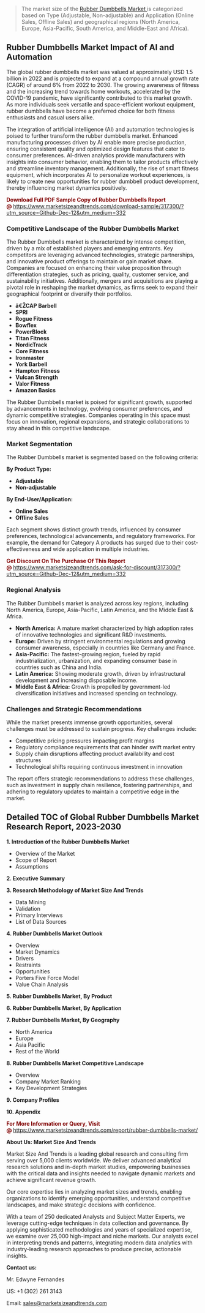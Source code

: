 <blockquote><p>The market size of the <a href="https://www.marketsizeandtrends.com/download-sample/317300/?utm_source=Github-Dec-12&amp;utm_medium=332" target="_blank">Rubber Dumbbells Market </a>is categorized based on Type (Adjustable, Non-adjustable) and Application (Online Sales, Offline Sales) and geographical regions (North America, Europe, Asia-Pacific, South America, and Middle-East and Africa).</p></blockquote><p><h2>Rubber Dumbbells Market Impact of AI and Automation</h2><p>The global rubber dumbbells market was valued at approximately USD 1.5 billion in 2022 and is projected to expand at a compound annual growth rate (CAGR) of around 6% from 2022 to 2030. The growing awareness of fitness and the increasing trend towards home workouts, accelerated by the COVID-19 pandemic, have significantly contributed to this market growth. As more individuals seek versatile and space-efficient workout equipment, rubber dumbbells have become a preferred choice for both fitness enthusiasts and casual users alike.</p><p>The integration of artificial intelligence (AI) and automation technologies is poised to further transform the rubber dumbbells market. Enhanced manufacturing processes driven by AI enable more precise production, ensuring consistent quality and optimized design features that cater to consumer preferences. AI-driven analytics provide manufacturers with insights into consumer behavior, enabling them to tailor products effectively and streamline inventory management. Additionally, the rise of smart fitness equipment, which incorporates AI to personalize workout experiences, is likely to create new opportunities for rubber dumbbell product development, thereby influencing market dynamics positively.</p></p><p><strong><span style="color: #800000;">Download Full PDF Sample Copy of Rubber Dumbbells Report @</span>&nbsp;</strong><a href="https://www.marketsizeandtrends.com/download-sample/317300/?utm_source=Github-Dec-12&amp;utm_medium=332">https://www.marketsizeandtrends.com/download-sample/317300/?utm_source=Github-Dec-12&amp;utm_medium=332</a></p><h3>Competitive Landscape of the Rubber Dumbbells Market</h3><p>The Rubber Dumbbells market is characterized by intense competition, driven by a mix of established players and emerging entrants. Key competitors are leveraging advanced technologies, strategic partnerships, and innovative product offerings to maintain or gain market share. Companies are focused on enhancing their value proposition through differentiation strategies, such as pricing, quality, customer service, and sustainability initiatives. Additionally, mergers and acquisitions are playing a pivotal role in reshaping the market dynamics, as firms seek to expand their geographical footprint or diversify their portfolios.</p><p><strong><p><ul><li>â€ŽCAP Barbell </li><li> SPRI </li><li> Rogue Fitness </li><li> Bowflex </li><li> PowerBlock </li><li> Titan Fitness </li><li> NordicTrack </li><li> Core Fitness </li><li> Ironmaster </li><li> York Barbell </li><li> Hampton Fitness </li><li> Vulcan Strength </li><li> Valor Fitness </li><li> Amazon Basics</p></li></ul></p></strong></p><p>The Rubber Dumbbells market is poised for significant growth, supported by advancements in technology, evolving consumer preferences, and dynamic competitive strategies. Companies operating in this space must focus on innovation, regional expansions, and strategic collaborations to stay ahead in this competitive landscape.</p><h3>Market Segmentation</h3><p>The Rubber Dumbbells market is segmented based on the following criteria:</p><p><strong>By Product Type:</strong></p><p><strong><p><ul><li>Adjustable </li><li> Non-adjustable</p></li></ul></p></strong></p><p><strong>By End-User/Application:</strong></p><p><strong><p><ul><li>Online Sales </li><li> Offline Sales</p></li></ul></p></strong></p><p>Each segment shows distinct growth trends, influenced by consumer preferences, technological advancements, and regulatory frameworks. For example, the demand for Category A products has surged due to their cost-effectiveness and wide application in multiple industries.</p><p><strong><span style="color: #800000;">Get Discount On The Purchase Of This Report @&nbsp;</span></strong><a href="https://www.marketsizeandtrends.com/ask-for-discount/317300/?utm_source=Github-Dec-12&amp;utm_medium=332">https://www.marketsizeandtrends.com/ask-for-discount/317300/?utm_source=Github-Dec-12&amp;utm_medium=332</a></p><h3>Regional Analysis</h3><p>The Rubber Dumbbells market is analyzed across key regions, including North America, Europe, Asia-Pacific, Latin America, and the Middle East &amp; Africa.</p><ul><li><strong>North America:</strong> A mature market characterized by high adoption rates of innovative technologies and significant R&amp;D investments.</li><li><strong>Europe:</strong> Driven by stringent environmental regulations and growing consumer awareness, especially in countries like Germany and France.</li><li><strong>Asia-Pacific:</strong> The fastest-growing region, fueled by rapid industrialization, urbanization, and expanding consumer base in countries such as China and India.</li><li><strong>Latin America:</strong> Showing moderate growth, driven by infrastructural development and increasing disposable income.</li><li><strong>Middle East &amp; Africa:</strong> Growth is propelled by government-led diversification initiatives and increased spending on technology.</li></ul><h3>Challenges and Strategic Recommendations</h3><p>While the market presents immense growth opportunities, several challenges must be addressed to sustain progress. Key challenges include:</p><ul><li>Competitive pricing pressures impacting profit margins</li><li>Regulatory compliance requirements that can hinder swift market entry</li><li>Supply chain disruptions affecting product availability and cost structures</li><li>Technological shifts requiring continuous investment in innovation</li></ul><p>The report offers strategic recommendations to address these challenges, such as investment in supply chain resilience, fostering partnerships, and adhering to regulatory updates to maintain a competitive edge in the market.</p><h2>Detailed TOC of Global Rubber Dumbbells Market Research Report, 2023-2030</h2><p><strong>1. Introduction of the Rubber Dumbbells Market</strong></p><ul><li>Overview of the Market</li><li>Scope of Report</li><li>Assumptions&nbsp;</li></ul><p><strong>2. Executive Summary</strong></p><p><strong>3. Research Methodology of <strong>Market Size And Trends</strong></strong></p><ul><li>Data Mining</li><li>Validation</li><li>Primary Interviews</li><li>List of Data Sources&nbsp;</li></ul><p><strong>4. Rubber Dumbbells Market Outlook</strong></p><ul><li>Overview</li><li>Market Dynamics</li><li>Drivers</li><li>Restraints</li><li>Opportunities</li><li>Porters Five Force Model</li><li>Value Chain Analysis&nbsp;</li></ul><p><strong>5. Rubber Dumbbells Market, By Product</strong></p><p><strong>6. Rubber Dumbbells Market, By Application</strong></p><p><strong>7. Rubber Dumbbells Market, By Geography</strong></p><ul><li>North America</li><li>Europe</li><li>Asia Pacific</li><li>Rest of the World&nbsp;</li></ul><p><strong>8. Rubber Dumbbells Market Competitive Landscape</strong></p><ul><li>Overview</li><li>Company Market Ranking</li><li>Key Development Strategies&nbsp;</li></ul><p><strong>9. Company Profiles</strong></p><p><strong>10. Appendix</strong></p><p><strong><span style="color: #800000;">For More Information or Query, Visit @&nbsp;</span></strong><a href="https://www.marketsizeandtrends.com/report/rubber-dumbbells-market/">https://www.marketsizeandtrends.com/report/rubber-dumbbells-market/</a></p><p></p><p><strong>About Us:&nbsp;Market Size And Trends</strong></p><p>Market Size And Trends&nbsp;is a leading global research and consulting firm serving over 5,000 clients worldwide. We deliver advanced analytical research solutions and in-depth market studies, empowering businesses with the critical data and insights needed to navigate dynamic markets and achieve significant revenue growth.</p><p>Our core expertise lies in analyzing market sizes and trends, enabling organizations to identify emerging opportunities, understand competitive landscapes, and make strategic decisions with confidence.</p><p>With a team of 250 dedicated Analysts and Subject Matter Experts, we leverage cutting-edge techniques in data collection and governance. By applying sophisticated methodologies and years of specialized expertise, we examine over 25,000 high-impact and niche markets. Our analysts excel in interpreting trends and patterns, integrating modern data analytics with industry-leading research approaches to produce precise, actionable insights.</p><p><strong>Contact us:</strong></p><p>Mr. Edwyne Fernandes</p><p>US: +1 (302) 261 3143</p><p>Email: <a href="mailto:sales@marketsizeandtrends.com">sales@marketsizeandtrends.com</a>&nbsp;</p>
